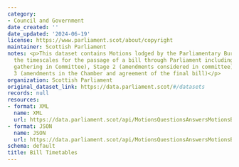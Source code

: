 ```yaml
---
category:
- Council and Government
date_created: ''
date_updated: '2024-06-19'
license: https://www.parliament.scot/about/copyright
maintainer: Scottish Parliament
notes: <p>This dataset contains Motions lodged by the Parliamentary Bureau proposing
  the timescales for the passage of a bill through Parliament including Stage 1 (evidence
  gathering in Committee), Stage 2 (amendments considered in committee), and Stage
  3 (amendments in the Chamber and agreement of the final bill)</p>
organization: Scottish Parliament
original_dataset_link: https://data.parliament.scot/#/datasets
records: null
resources:
- format: XML
  name: XML
  url: https://data.parliament.scot/api/MotionsQuestionsAnswersMotionsBusiness?motionfilter=consideration
- format: JSON
  name: JSON
  url: https://data.parliament.scot/api/MotionsQuestionsAnswersMotionsBusiness?motionfilter=consideration
schema: default
title: Bill Timetables
---
```

